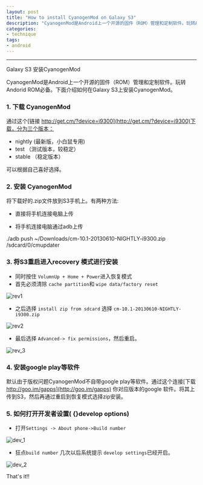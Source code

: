 ```yaml
---
layout: post
title: "How to install CyanogenMod on Galaxy S3"
description: "CyanogenMod是Android上一个开源的固件（ROM）管理和定制软件。玩转Andorid ROM必备。本文介绍在Galaxy S3如何安装CyanogenMod"
categories: 
- technique
tags:
- android
---
```



----------------

Galaxy S3 安装CyanogenMod

CyanogenMod是Android上一个开源的固件（ROM）管理和定制软件。玩转Andorid ROM必备。下面介绍如何在Galaxy S3上安装CyanogenMod。

### 1. 下载 CyanogenMod
通过这个[链接 http://get.cm/?device=i9300](http://get.cm/?device=i9300)下载，分为三个版本：    

- nightly (最新版，小白鼠专用)  
- test  （测试版本，较稳定）  
- stable  （稳定版本）  

可以根据自己喜好选择。

### 2. 安装 CyanogenMod

将下载好的.zip文件放到S3手机上。有两种方法:

-  直接将手机连接电脑上传

-  将手机连接电脑通过adb上传

  ./adb push ~/Downloads/cm-10.1-20130610-NIGHTLY-i9300.zip /sdcard/0/cmupdater


### 3. 将S3重启进入recovery 模式进行安装

- 同时按住 `VolumnUp + Home + Power`进入恢复模式  
- 首先必须清除 `cache partition`和 `wipe data/factory reset`  

 ![rev1](/assets/images/2013/06/11/recv_1.png)
 
- 之后选择 `install zip from sdcard`  选择 `cm-10.1-20130610-NIGHTLY-i9300.zip`

 ![rev2](/assets/images/2013/06/11/recv_2.png)

- 最后选择 `Advanced-> fix permissions`，然后重启。

![rev_3](/assets/images/2013/06/11/recv_3.png)

### 4. 安装google play等软件
默认由于版权问题CyanogenMod不自带google play等软件。通过这个连接[下载 http://goo.im/gapps](http://goo.im/gapps) 你对应版本的google 软件。将其上传到S3，然后再通过重启到恢复模式选择zip安装。  


### 5. 如何打开开发者设置( {}develop options) 
- 打开`Settings -> About phone->Build number`

![dev_1](/assets/images/2013/06/11/dev_1.png)

- 狂点`build number` 几次以后系统提示 `develop settings`已经开启。

![dev_2](/assets/images/2013/06/11/dev_2.png)


That's it!!

